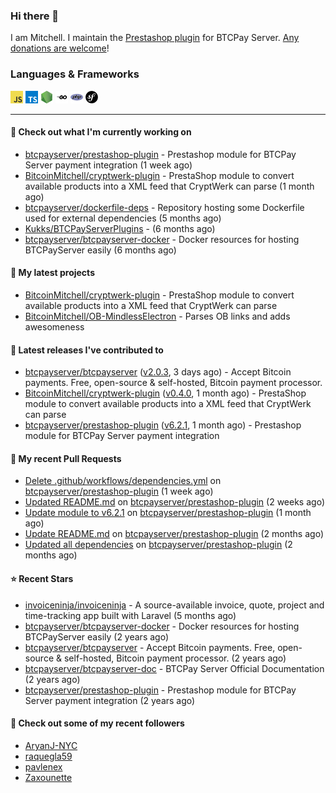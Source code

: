 ### Hi there 👋

I am Mitchell. I maintain the [Prestashop plugin](https://github.com/btcpayserver/prestashop-plugin) for BTCPay Server. [Any donations are welcome](https://bti.btcpayprovider.com/apps/eSbwxyPzhdLgsdxB85JgbCv9rVb/pos)!

### Languages & Frameworks

<code><img height="20" src="https://raw.githubusercontent.com/github/explore/d0c5a5e31e1776ad62379ef5f6b703bcf107d3a3/topics/javascript/javascript.png"></code>
<code><img height="20" src="https://raw.githubusercontent.com/github/explore/d0c5a5e31e1776ad62379ef5f6b703bcf107d3a3/topics/typescript/typescript.png"></code>
<code><img height="20" src="https://raw.githubusercontent.com/github/explore/d0c5a5e31e1776ad62379ef5f6b703bcf107d3a3/topics/nodejs/nodejs.png"></code>
<code><img height="20" src="https://raw.githubusercontent.com/github/explore/d0c5a5e31e1776ad62379ef5f6b703bcf107d3a3/topics/go/go.png"></code>
<code><img height="20" src="https://raw.githubusercontent.com/github/explore/d0c5a5e31e1776ad62379ef5f6b703bcf107d3a3/topics/php/php.png"></code>
<code><img height="20" src="https://raw.githubusercontent.com/github/explore/d0c5a5e31e1776ad62379ef5f6b703bcf107d3a3/topics/symfony/symfony.png"></code>

---
#### 👷 Check out what I'm currently working on

- [btcpayserver/prestashop-plugin](https://github.com/btcpayserver/prestashop-plugin) - Prestashop module for BTCPay Server payment integration (1 week ago)
- [BitcoinMitchell/cryptwerk-plugin](https://github.com/BitcoinMitchell/cryptwerk-plugin) - PrestaShop module to convert available products into a XML feed that CryptWerk can parse (1 month ago)
- [btcpayserver/dockerfile-deps](https://github.com/btcpayserver/dockerfile-deps) - Repository hosting some Dockerfile used for external dependencies (5 months ago)
- [Kukks/BTCPayServerPlugins](https://github.com/Kukks/BTCPayServerPlugins) -  (6 months ago)
- [btcpayserver/btcpayserver-docker](https://github.com/btcpayserver/btcpayserver-docker) - Docker resources for hosting BTCPayServer easily (6 months ago)



#### 🌱 My latest projects

- [BitcoinMitchell/cryptwerk-plugin](https://github.com/BitcoinMitchell/cryptwerk-plugin) - PrestaShop module to convert available products into a XML feed that CryptWerk can parse
- [BitcoinMitchell/OB-MindlessElectron](https://github.com/BitcoinMitchell/OB-MindlessElectron) - Parses OB links and adds awesomeness



#### 🔭 Latest releases I've contributed to

- [btcpayserver/btcpayserver](https://github.com/btcpayserver/btcpayserver) ([v2.0.3](https://github.com/btcpayserver/btcpayserver/releases/tag/v2.0.3), 3 days ago) - Accept Bitcoin payments. Free, open-source &amp; self-hosted, Bitcoin payment processor. 
- [BitcoinMitchell/cryptwerk-plugin](https://github.com/BitcoinMitchell/cryptwerk-plugin) ([v0.4.0](https://github.com/BitcoinMitchell/cryptwerk-plugin/releases/tag/v0.4.0), 1 month ago) - PrestaShop module to convert available products into a XML feed that CryptWerk can parse
- [btcpayserver/prestashop-plugin](https://github.com/btcpayserver/prestashop-plugin) ([v6.2.1](https://github.com/btcpayserver/prestashop-plugin/releases/tag/v6.2.1), 1 month ago) - Prestashop module for BTCPay Server payment integration



#### 🔨 My recent Pull Requests

- [Delete .github/workflows/dependencies.yml](https://github.com/btcpayserver/prestashop-plugin/pull/164) on [btcpayserver/prestashop-plugin](https://github.com/btcpayserver/prestashop-plugin) (1 week ago)
- [Updated README.md](https://github.com/btcpayserver/prestashop-plugin/pull/159) on [btcpayserver/prestashop-plugin](https://github.com/btcpayserver/prestashop-plugin) (2 weeks ago)
- [Update module to v6.2.1](https://github.com/btcpayserver/prestashop-plugin/pull/152) on [btcpayserver/prestashop-plugin](https://github.com/btcpayserver/prestashop-plugin) (1 month ago)
- [Update README.md](https://github.com/btcpayserver/prestashop-plugin/pull/150) on [btcpayserver/prestashop-plugin](https://github.com/btcpayserver/prestashop-plugin) (2 months ago)
- [Updated all dependencies](https://github.com/btcpayserver/prestashop-plugin/pull/147) on [btcpayserver/prestashop-plugin](https://github.com/btcpayserver/prestashop-plugin) (2 months ago)



#### ⭐ Recent Stars

- [invoiceninja/invoiceninja](https://github.com/invoiceninja/invoiceninja) - A source-available invoice, quote, project and time-tracking app built with Laravel (5 months ago)
- [btcpayserver/btcpayserver-docker](https://github.com/btcpayserver/btcpayserver-docker) - Docker resources for hosting BTCPayServer easily (2 years ago)
- [btcpayserver/btcpayserver](https://github.com/btcpayserver/btcpayserver) - Accept Bitcoin payments. Free, open-source &amp; self-hosted, Bitcoin payment processor.  (2 years ago)
- [btcpayserver/btcpayserver-doc](https://github.com/btcpayserver/btcpayserver-doc) - BTCPay Server Official Documentation (2 years ago)
- [btcpayserver/prestashop-plugin](https://github.com/btcpayserver/prestashop-plugin) - Prestashop module for BTCPay Server payment integration (2 years ago)



#### 👯 Check out some of my recent followers

- [AryanJ-NYC](https://github.com/AryanJ-NYC)
- [raquegla59](https://github.com/raquegla59)
- [pavlenex](https://github.com/pavlenex)
- [Zaxounette](https://github.com/Zaxounette)

